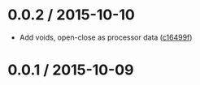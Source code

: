 <!--mdast setext-->

<!--lint disable no-multiple-toplevel-headings -->

0.0.2 / 2015-10-10
==================

*   Add voids, open-close as processor data ([c16499f](https://github.com/wooorm/hast/commit/c16499f))

0.0.1 / 2015-10-09
==================
